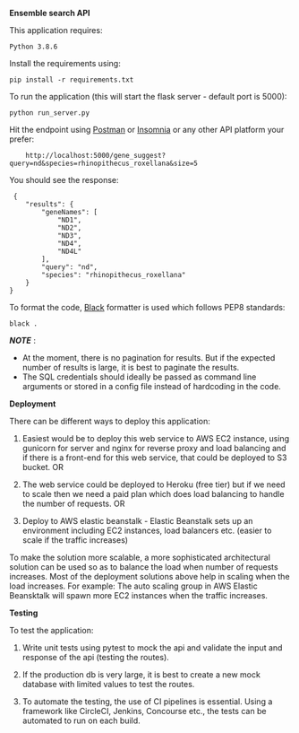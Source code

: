 **Ensemble search API**

This application requires:

    Python 3.8.6

Install the requirements using:

```
pip install -r requirements.txt
```

To run the application (this will start the flask server - default port is 5000):

```
python run_server.py
```

Hit the endpoint using [Postman](https://www.postman.com/) or [Insomnia](https://insomnia.rest/) 
or any other API platform your prefer:

```
    http://localhost:5000/gene_suggest?query=nd&species=rhinopithecus_roxellana&size=5
```

You should see the response:

```
 {
    "results": {
        "geneNames": [
            "ND1",
            "ND2",
            "ND3",
            "ND4",
            "ND4L"
        ],
        "query": "nd",
        "species": "rhinopithecus_roxellana"
    }
}
```

To format the code, [Black](https://github.com/psf/black) formatter is used which follows PEP8 standards:

```
black .
```
**_NOTE_** : 
- At the moment, there is no pagination for results. But if the expected number of results is large,
it is best to paginate the results.
- The SQL credentials should ideally be passed as command line arguments or stored in a config file instead of hardcoding in the code.

**Deployment**

There can be different ways to deploy this application:
1. Easiest would be to deploy this web service to AWS EC2 instance, using gunicorn for server and nginx for reverse proxy and load balancing and if there is a front-end for this web service,
that could be deployed to S3 bucket.
OR
2. The web service could be deployed to Heroku (free tier) but if we need to scale then we need a paid plan which does load balancing
to handle the number of requests. OR

3. Deploy to AWS elastic beanstalk - Elastic Beanstalk sets up an environment including 
EC2 instances, load balancers etc. (easier to scale if the traffic increases)

To make the solution more scalable, a more sophisticated architectural solution can be used so as to balance the load when number of requests increases.
Most of the deployment solutions above help in scaling when the load increases. For example: The auto 
scaling group in AWS Elastic Beansktalk will spawn more EC2 instances when the traffic increases.


**Testing**

To test the application:

1. Write unit tests using pytest to mock the api and validate
 the input and response of the api (testing the routes).
 
2. If the production db is very large, it is best to create a new mock database with limited values to test the routes.

3. To automate the testing, the use of CI pipelines is essential. Using a framework like CircleCI, Jenkins, Concourse etc., the tests can be automated to run on each build.